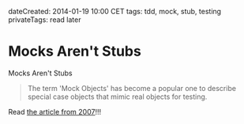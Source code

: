 dateCreated: 2014-01-19 10:00 CET
tags: tdd, mock, stub, testing
privateTags: read later

# Mocks Aren't Stubs

Mocks Aren't Stubs

> The term 'Mock Objects' has become a popular one to describe special case objects that mimic real objects for testing.

Read [the article from 2007](http://martinfowler.com/articles/mocksArentStubs.html)!!!

